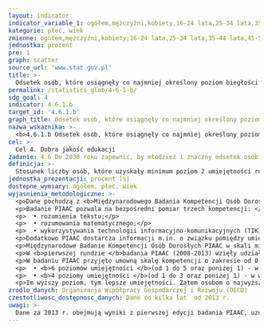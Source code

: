 ```yaml
---
layout: indicator
indicator_variable_1: ogółem,mężczyźni,kobiety,16-24 lata,25-34 lata,35-44 lata,45-54 lata,55-65 lat
kategorie: płeć, wiek
zmienne: ogółem,mężczyźni,kobiety;16-24 lata,25-34 lata,35-44 lata,45-54 lata,55-65 lat
jednostka: procent
pre: 1
graph: scatter
source_url: 'www.stat.gov.pl'
title: >-
  Odsetek osób, które osiągnęły co najmniej określony poziom biegłości w funkcjonalnej umiejętności liczenia
permalink: /statistics_glob/4-6-1-b/
sdg_goal: 4
indicator: 4.6.1.b
target_id: '4.6.1.b'
graph_title: Odsetek osób, które osiągnęły co najmniej określony poziom biegłości w funkcjonalnej umiejętności liczenia
nazwa_wskaznika: >-
  <b>4.6.1.b Odsetek osób, które osiągnęły co najmniej określony poziom biegłości w funkcjonalnej umiejętności liczenia</b>
cel: >-
  Cel 4. Dobra jakość edukacji
zadanie: 4.6 Do 2030 roku zapewnić, by młodzież i znaczny odsetek osób dorosłych, zarówno kobiet jak i mężczyzn, nabyła umiejętność czytania, pisania oraz liczenia
definicja: >-
  Stosunek liczby osób, które uzyskały minimum poziom 2 umiejętności rozumowania matematycznego do ogólnej liczby osób biorących udział w badaniu.
jednostka_prezentacji: procent [%]
dostepne_wymiary: ogółem, płeć, wiek
wyjasnienia_metodologiczne: >-
  <p>Dane pochodzą z <b>Międzynarodowego Badania Kompetencji Osób Dorosłych PIAAC </b>(<i>the Programme for the International Assessment of Adult Competencies</i>).</p>
  <p>Badanie PIAAC pozwala na bezpośredni pomiar trzech kompetencji: </p><b>
  <p>  • rozumienia tekstu;</p>
  <p>  • rozumowania matematycznego;</p>
  <p>  • wykorzystywania technologii informacyjno-komunikacyjnych (TIK). </b></p>
  <p>Dodatkowo PIAAC dostarcza informacji m.in. o związku pomiędzy umiejętnościami a intensywnością ich wykorzystywania, wykształceniem, aktywnościami edukacyjnymi i sytuacją na rynku pracy.</p>
  <p>Międzynarodowe Badanie Kompetencji Osób Dorosłych PIAAC w skali międzynarodowej koordynowane jest przez Organizację Współpracy Gospodarczej i Rozwoju (OECD), a w Polsce przez Instytut Badań Edukacyjnych. W zespole zarządzającym rozwojem i implementacją badania oraz sprawującym nad nim nadzór (ang. Board of Participating Countries) Polskę reprezentował przedstawiciel Ministerstwa Edukacji Narodowej.</p>
  <p>W <b>pierwszej rundzie </b>badania PIAAC (2008-2013) wzięły udział 24 kraje, spośród których 22 są członkami OECD. Łącznie przebadano 166 tys. osób w wieku <b>16-65 lat </b>(w tym blisko 9,4 tys. w Polsce). Prace nad koncepcją podjęto w 2008 r. W większości krajów realizacja badania obejmowała okres od sierpnia 2011 r. do marca 2012 r. Upublicznienie wyników i zakończenie pierwszej rundy PIAAC nastąpiło w październiku 2013 r. <b>Druga runda </b>badania (2012-2016) objęła 9 kolejnych krajów, a jej wyniki ogłoszono w czerwcu 2016 r. Obecnie trwa trzecia runda badania (2016-2019), która dotyczyć będzie następnych 6 krajów, a jej rezultaty (raport międzynarodowy i zbiory danych) mają zostać opublikowane w październiku 2023 r.</p>
  <p>W badaniu PIAAC przyjęto umowną skalę kompetencji o zakresie od 0 do 500 punktów. Skala ta została podzielona na: </p>
  <p>  • <b>6 poziomów umiejętności </b>(od 1 do 5 oraz poniżej 1) - w rozumieniu tekstu i rozumowaniu matematycznym;</p>
  <p>  • <b>4 poziomy umiejętności </b>(od 1 do 3 oraz poniżej 1) - w wykorzystywaniu technologii informacyjno-komunikacyjnych (TIK). </p>
  <p>Im wyższy poziom, tym lepsze umiejętności. Zatem osobom o najwyższych umiejętnościach rozumienia tekstu lub rozumowania matematycznego przypisywany jest 4 lub 5 poziom umiejętności, a w zakresie wykorzystywania TIK - 3 poziom. W obu przypadkach osoby uzyskujące najsłabsze wyniki klasyfikowane są na poziomie 1 bądź poniżej 1.</p>
zrodlo_danych: Organizacja Współpracy Gospodarczej i Rozwoju (OECD)
czestotliwosc_dostępnosc_danych: Dane co kilka lat  od 2013 r.
uwagi: >-
  Dane za 2013 r. obejmują wyniki z pierwszej edycji badania PIAAC, uzupełnione o dane z drugiej rundy (w 2016 r.).
---
```

